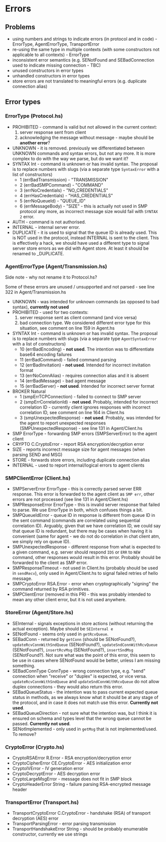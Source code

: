 # Errors

## Problems

- using numbers and strings to indicate errors (in protocol and in code) - ErrorType, AgentErrorType, TransportError
- re-using the same type in multiple contexts (with some constructors not applicable to all contexts) - ErrorType
- inconsistent error semantics (e.g. SENotFound and SEBadConnection used to indicate missing connection - TBC)
- unused constructors in error types
- unhandled constructors in error types
- store errors are not translated to meaningful errors (e.g. duplicate connection alias)

## Error types

### ErrorType (Protocol.hs)

- PROHIBITED - command is valid but not allowed in the current context:
  1. server response sent from client
  2. acknowledging the message without message - maybe should be **another error**?
- UNKNOWN - it is removed. previously we differentiated between UNKNOWN commands and syntax errors, but not any more. It is more complex to do with the way we parse, but do we want it?
- SYNTAX Int - command is unknown or has invalid syntax. The proposal is to replace numbers with slugs (via a separate type `SyntaxError` with a list of constructors)
  - 1 (errBadTransmission) - "TRANSMISSION"
  - 2 (errBadSMPCommand) - "COMMAND"
  - 3 (errNoCredentials) - "NO_CREDENTIALS"
  - 4 (errHasCredentials) - "HAS_CREDENTIALS"
  - 5 (errNoQueueId) - "QUEUE_ID"
  - 6 (errMessageBody) - "SIZE" - this is actually not used in SMP protocol any more, as incorrect message size would fail with `SYNTAX 2` error.
- AUTH - command is not authorised.
- INTERNAL - internal server error.
- DUPLICATE - it is used to signal that the queue ID is already used. This is NOT used in the protocol, instead INTERNAL is sent to the client. This is effectively a hack, we should have used a different type to signal server store errors as we did with Agent store. At least it should be renamed to _DUPLICATE.

### AgentErrorType (Agent/Transmission.hs)

Side note - why not rename it to Protocol.hs?

Some of these errors are unused / unsupported and not parsed - see line 322 in Agent/Transmission.hs

- UNKNOWN - was intended for unknown commands (as opposed to bad syntax), **currently not used**
- PROHIBITED - used for two contexts:
  1. server response sent as client command (and vice versa)
  2. bad connection type. We considered different error type for this situation, see comment on line 159 in Agent.hs
- SYNTAX Int - command is unknown or has invalid syntax. The proposal is to replace numbers with slugs (via a separate type `AgentSyntaxError` with a list of constructors)
  - 10 (errBadEncoding) - **not used**. The intention was to differentiate base64 encoding failures
  - 11 (errBadCommand) - failed command parsing
  - 12 (errBadInvitation) - **not used**. Intended for incorrect invitation format
  - 13 (errNoConnAlias) - requires connection alias and it is absent
  - 14 (errBadMessage) - bad agent message
  - 15 (errBadServer) - **not used**. Intended for incorrect server format
- BROKER Natural
  - 1 (smpErrTCPConnection) - failed to connect to SMP server
  - 2 (smpErrCorrelationId) - **not used**. Probably, intended for incorrect correlation ID - currently client ignores responses with incorrect correlation ID, see comment on line 164 in Client.hs
  - 3 (smpUnexpectedResponse) - **not used**. Probably, was intended for the agent to report unexpected responses (SMPUnexpectedResponse) - see line 131 in Agent/Client.hs
- SMP ErrorType - forwarding SMP errors (SMPServerError) to the agent client
- CRYPTO C.CryptoError - report RSA encryption/decryption error
- SIZE - reports incorrect message size for agent messages (when parsing SEND and MSG)
- STORE - forwards store errors, including duplicate connection alias
- INTERNAL - used to report internal/logical errors to agent clients

### SMPClientError (Client.hs)

- SMPServerError ErrorType - this is correctly parsed server ERR response. This error is forwarded to the agent client as `SMP err`, other errors are not processed (see line 131 in Agent/Client.hs)
- SMPResponseError ErrorType - this is invalid server response that failed to parse. We use ErrorType in both, which confuses things a bit.
- SMPQueueIdError - queue ID in response is different from queue ID in the sent command (commands are correlated using sequential correlation ID). Arguably, given that we have correlation ID, we could say that queue ID is redundant, but there may be cases when having it is convenient (same for agent - we do not do correlation in chat client atm, we simply rely on queue ID).
- SMPUnexpectedResponse - different response from what is expected to a given command, e.g. server should respond `IDS` or `ERR` to `NEW` command, other responses would result in this error. Probably should be forwarded to the client as SMP error.
- SMPResponseTimeout - not used in Client.hs (probably should be used in `sendRecv`), only used in Agent/Client.hs to signal failed retries of hello message.
- SMPCryptoError RSA.Error - error when cryptographically "signing" the command returned by RSA primitives.
- SMPClientError (removed in this PR) - this was probably intended to mean any other client error, but it is not used anywhere.

### StoreError (Agent/Store.hs)

- SEInternal - signals exceptions in store actions (without returning the actual exception). Maybe should be `SEInternal e`
- SENotFound - seems only used in `getRcvQueue`. 
- SEBadConn - returned by `getConn` (should be SENotFound?), `updateRcvConnWithSndQueue` (SENotFound?), `updateSndConnWithRcvQueue` (SENotFound?),  `insertRcvMsg` (SENotFound?), `insertSndMsg` (SENotFound?). Not sure what was the point of this error, this seem to be use in cases where SENotFound would be better, unless I am missing something.
- SEBadConnType ConnType - wrong connection type, e.g. "send" connection when "receive" or "duplex" is expected, or vice versa. `updateRcvConnWithSndQueue` and `updateSndConnWithRcvQueue` do not allow duplex connections - they would also return this error.
- SEBadQueueStatus - the intention was to pass current expected queue status in methods, as we always know what it should be at any stage of the protocol, and in case it does not match use this error. **Currently not used**.
- SEBadQueueDirection - not sure what the intention was, but I think it is ensured on schema and types level that the wrong queue cannot be passed. **Currently not used**.
- SENotImplemented - only used in `getMsg` that is not implemented/used. To remove?

### CryptoError (Crypto.hs)

- CryptoRSAError R.Error - RSA encryption/decryption error
- CryptoCipherError CE.CryptoError - AES initialization error
- CryptoIVError - IV generation error
- CryptoDecryptError - AES decryption error
- CryptoLargeMsgError - message does not fit in SMP block
- CryptoHeaderError String - failure parsing RSA-encrypted message header

### TransportError (Transport.hs)

- TransportCryptoError C.CryptoError - handshake (RSA) of transport decryption (AES) error
- TransportParsingError - error parsing transmission
- TransportHandshakeError String - should be probably enumerable constructor, currently we use strings
